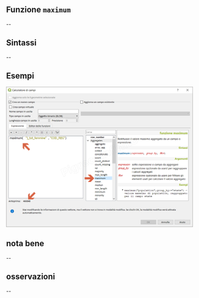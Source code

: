 ## Funzione `maximum`

--

## Sintassi

--

## Esempi

<img src="/img/aggregates/maximum/maximum1.png">

## nota bene

--

## osservazioni

--